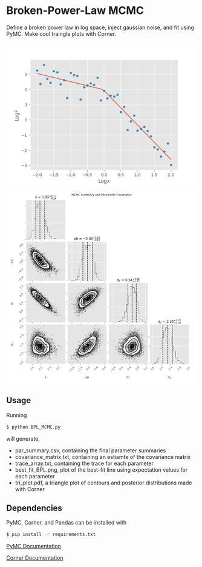 # Broken-Power-Law MCMC
Define a broken power law in log space, inject gaussian noise, and fit using PyMC. Make cool traingle plots with Corner. 

![BPL](sample_output/best_fit_BPL.png)


![tri_plot](sample_output/tri_plot.png)

## Usage
Running 
```bash
$ python BPL_MCMC.py
```
will generate,
 - par_summary.csv, containing the final parameter summaries
 - covariance_matrix.txt, containing an estiamte of the covariance matrix
 - trace_array.txt, containing the trace for each parameter
 - best_fit_BPL.png, plot of the best-fit line using expectation values for each parameter
 - tri_plot.pdf, a triangle plot of contours and posterior distributions made with Corner


## Dependencies
PyMC, Corner, and Pandas can be installed with

```bash
$ pip install -r requirements.txt
```
[PyMC Documentation](http://pymc-devs.github.io/pymc/)

[Corner Documentation](http://corner.readthedocs.io/en/latest/)

